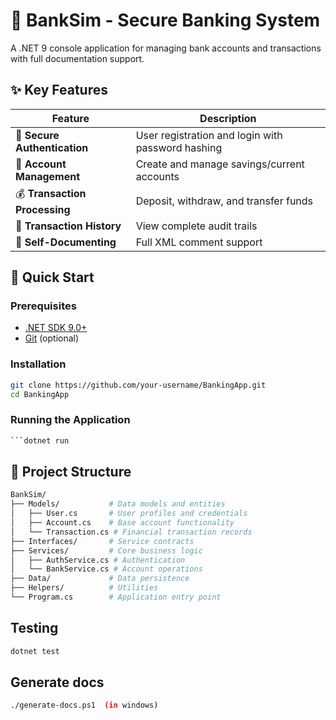 # 🏦 BankSim - Secure Banking System

A .NET 9 console application for managing bank accounts and transactions with full documentation support.

## ✨ Key Features

| Feature | Description |
|---------|-------------|
| 🔐 **Secure Authentication** | User registration and login with password hashing |
| 💼 **Account Management** | Create and manage savings/current accounts |
| 💰 **Transaction Processing** | Deposit, withdraw, and transfer funds |
| 📜 **Transaction History** | View complete audit trails |
| 📝 **Self-Documenting** | Full XML comment support |

## 🚀 Quick Start

### Prerequisites
- [.NET SDK 9.0+](https://dotnet.microsoft.com/download)
- [Git](https://git-scm.com/) (optional)

### Installation
```bash
git clone https://github.com/your-username/BankingApp.git
cd BankingApp


```

### Running the Application
```bash
```dotnet run

```

## 📂 Project Structure
```bash
BankSim/
├── Models/           # Data models and entities
│   ├── User.cs       # User profiles and credentials
│   ├── Account.cs    # Base account functionality
│   └── Transaction.cs # Financial transaction records
├── Interfaces/       # Service contracts
├── Services/         # Core business logic
│   ├── AuthService.cs # Authentication
│   └── BankService.cs # Account operations
├── Data/             # Data persistence
├── Helpers/          # Utilities
└── Program.cs        # Application entry point

``` 

## Testing
```bash
dotnet test

```
## Generate docs
```bash
./generate-docs.ps1  (in windows)